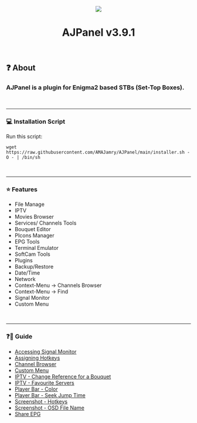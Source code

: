 <!-- ============== MAIN ============== -->
<div align="center"><img src="https://github.com/AMAJamry/AJPanel/assets/164648277/08fb2f4c-a792-4066-991c-0ba31366116f"></div>
<h1 align="center">AJPanel v3.9.1</h1>
<br>

## ❓ About
### AJPanel is a plugin for Enigma2 based STBs (Set-Top Boxes).

<br><hr>

<!-- ============== INSTALLATION ============== -->
### 💻 Installation Script
Run this script:
```
wget https://raw.githubusercontent.com/AMAJamry/AJPanel/main/installer.sh -O - | /bin/sh
```

<br><hr>

<!-- ============== FEATURE ============== -->

### ⭐ Features 

* File Manage
* IPTV
* Movies Browser
* Services/ Channels Tools
* Bouquet Editor
* PIcons Manager
* EPG Tools
* Terminal Emulator
* SoftCam Tools
* Plugins
* Backup/Restore
* Date/Time
* Network
* Context-Menu -> Channels Browser
* Context-Menu -> Find
* Signal Monitor
* Custom Menu

<br><hr>

<!-- ============== FEATURE ============== -->

### ❓📃 Guide
* [Accessing Signal Monitor](help/AccessingSignalMonitor.jpg?raw=true)
* [Assigning Hotkeys](help/AssigningHotkeys.jpg?raw=true)
* [Channel Browser](help/ChannelBrowser.jpg?raw=true)
* [Custom Menu](help/CustomMenu.jpg?raw=true)
* [IPTV - Change Reference for a Bouquet](help/IPTV_ChangeReferenceforaBouquet.jpg?raw=true)
* [IPTV - Favourite Servers](help/IPTV_FavouriteServers.jpg?raw=true)
* [Player Bar - Color](help/PlayeBarColor.jpg?raw=true)
* [Player Bar - Seek Jump Time](help/PlayerBar_SeekJumpTime.jpg?raw=true)
* [Screenshot - Hotkeys](help/Screenshot_Hotkeys.jpg?raw=true)
* [Screenshot - OSD File Name](help/Screenshot_OSDFileName.jpg?raw=true)
* [Share EPG](help/ShareEPG.jpg?raw=true)

